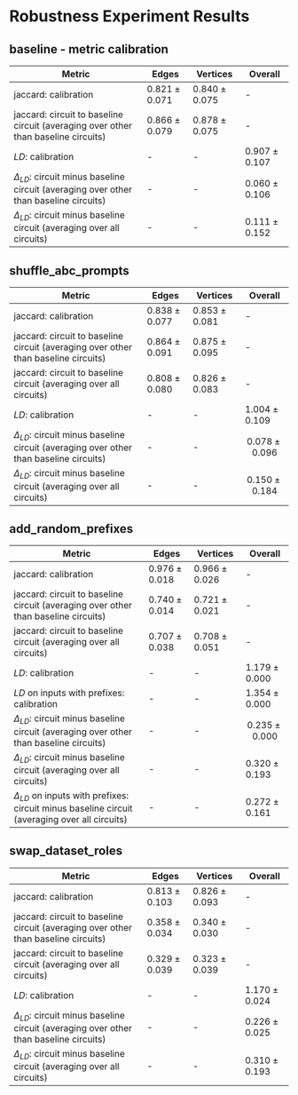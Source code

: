 # Robustness Experiment Results

## baseline - metric calibration

| Metric | Edges | Vertices | Overall |
|--------|-------|-------|---------|
| jaccard: calibration | $0.821 \pm 0.071$ | $0.840 \pm 0.075$ | - |
| jaccard: circuit to baseline circuit (averaging over other than baseline circuits) | $0.866 \pm 0.079$ | $0.878 \pm 0.075$ | - |
| $LD$: calibration | - | - | $0.907 \pm 0.107$ |
| $\Delta_{LD}$: circuit minus baseline circuit (averaging over other than baseline circuits) | - | - | $0.060 \pm 0.106$ |
| $\Delta_{LD}$: circuit minus baseline circuit (averaging over all circuits) | - | - | $0.111 \pm 0.152$ |

## shuffle_abc_prompts

| Metric | Edges | Vertices | Overall |
|--------|-------|-------|---------|
| jaccard: calibration | $0.838 \pm 0.077$ | $0.853 \pm 0.081$ | - |
| jaccard: circuit to baseline circuit (averaging over other than baseline circuits) | $0.864 \pm 0.091$ | $0.875 \pm 0.095$ | - |
| jaccard: circuit to baseline circuit (averaging over all circuits) | $0.808 \pm 0.080$ | $0.826 \pm 0.083$ | - |
| $LD$: calibration | - | - | $1.004 \pm 0.109$ |
| $\Delta_{LD}$: circuit minus baseline circuit (averaging over other than baseline circuits) | - | - | $$0.078 \pm 0.096$$ |
| $\Delta_{LD}$: circuit minus baseline circuit (averaging over all circuits) | - | - | $$ 0.150 \pm 0.184 $$ |

## add_random_prefixes

| Metric | Edges | Vertices | Overall |
|--------|-------|-------|---------|
| jaccard: calibration | $0.976 \pm 0.018$ | $0.966 \pm 0.026$ | - |
| jaccard: circuit to baseline circuit (averaging over other than baseline circuits) | $0.740 \pm 0.014$ | $0.721 \pm 0.021$ | - |
| jaccard: circuit to baseline circuit (averaging over all circuits) | $0.707 \pm 0.038$| $0.708 \pm 0.051$ | - |
| $LD$: calibration | - | - | $1.179 \pm 0.000$ |
| $LD$ on inputs with prefixes: calibration | - | - | $1.354 \pm 0.000$ |
| $\Delta_{LD}$: circuit minus baseline circuit (averaging over other than baseline circuits) | - | - |$$0.235 \pm 0.000$$ |
| $\Delta_{LD}$: circuit minus baseline circuit (averaging over all circuits) | - | - | $0.320 \pm 0.193$ |
| $\Delta_{LD}$ on inputs with prefixes: circuit minus baseline circuit (averaging over all circuits) | - | - | $0.272 \pm 0.161$ |

## swap_dataset_roles

| Metric | Edges | Vertices | Overall |
|--------|-------|-------|---------|
| jaccard: calibration | $0.813 \pm 0.103$ | $0.826 \pm 0.093$ | - |
| jaccard: circuit to baseline circuit (averaging over other than baseline circuits) | $0.358 \pm 0.034$ | $0.340 \pm 0.030$ | - |
| jaccard: circuit to baseline circuit (averaging over all circuits) | $0.329 \pm 0.039$ | $0.323 \pm 0.039$ | - |
| $LD$: calibration | - | - | $1.170 \pm 0.024$ |
| $\Delta_{LD}$: circuit minus baseline circuit (averaging over other than baseline circuits) | - | - | $0.226 \pm 0.025$ |
| $\Delta_{LD}$: circuit minus baseline circuit (averaging over all circuits) | - | - | $0.310 \pm 0.193$ |
